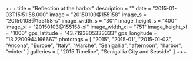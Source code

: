 +++
title = "Reflection at the harbor"
description = ""
date = "2015-01-03T15:51:58.000"
image = "20150103@155158"
image_s = "20150103@155158-s"
image_width_s = "301"
image_height_s = "400"
image_xl = "20150103@155158-xl"
image_width_xl = "751"
image_height_xl = "1000"
gps_latitude = "43.7193805333333"
gps_longitude = "13.2200944166667"
phototags = [ "2015", "2015-01", "2015-01-03", "Ancona", "Europe", "Italy", "Marche", "Senigallia", "afternoon", "harbor", "winter" ]
galleries = [ "2015 Timeline", "Senigallia City and Seaside" ]
+++
